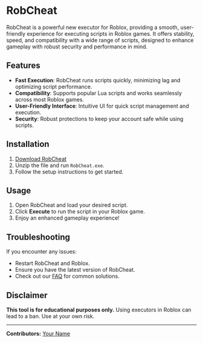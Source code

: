 # RobCheat

RobCheat is a powerful new executor for Roblox, providing a smooth, user-friendly experience for executing scripts in Roblox games. It offers stability, speed, and compatibility with a wide range of scripts, designed to enhance gameplay with robust security and performance in mind.

## Features

- **Fast Execution**: RobCheat runs scripts quickly, minimizing lag and optimizing script performance.
- **Compatibility**: Supports popular Lua scripts and works seamlessly across most Roblox games.
- **User-Friendly Interface**: Intuitive UI for quick script management and execution.
- **Security**: Robust protections to keep your account safe while using scripts.

## Installation

1. [Download RobCheat](https://example.com/download)
2. Unzip the file and run `RobCheat.exe`.
3. Follow the setup instructions to get started.

## Usage

1. Open RobCheat and load your desired script.
2. Click **Execute** to run the script in your Roblox game.
3. Enjoy an enhanced gameplay experience!

## Troubleshooting

If you encounter any issues:
- Restart RobCheat and Roblox.
- Ensure you have the latest version of RobCheat.
- Check out our [FAQ](https://example.com/faq) for common solutions.

## Disclaimer

**This tool is for educational purposes only.** Using executors in Roblox can lead to a ban. Use at your own risk.

---

**Contributors:** [Your Name](https://github.com/yourusername)  

